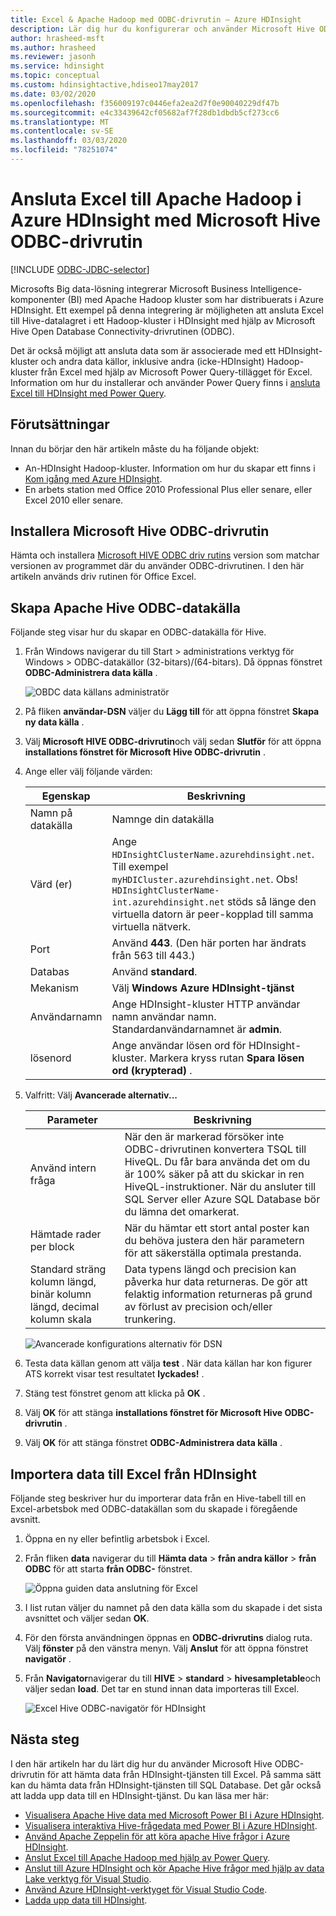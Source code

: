```yaml
---
title: Excel & Apache Hadoop med ODBC-drivrutin – Azure HDInsight
description: Lär dig hur du konfigurerar och använder Microsoft Hive ODBC-drivrutin för Excel för att fråga efter data i HDInsight-kluster från Microsoft Excel.
author: hrasheed-msft
ms.author: hrasheed
ms.reviewer: jasonh
ms.service: hdinsight
ms.topic: conceptual
ms.custom: hdinsightactive,hdiseo17may2017
ms.date: 03/02/2020
ms.openlocfilehash: f356009197c0446efa2ea2d7f0e90040229df47b
ms.sourcegitcommit: e4c33439642cf05682af7f28db1dbdb5cf273cc6
ms.translationtype: MT
ms.contentlocale: sv-SE
ms.lasthandoff: 03/03/2020
ms.locfileid: "78251074"
---
```

# <a name="connect-excel-to-apache-hadoop-in-azure-hdinsight-with-the-microsoft-hive-odbc-driver"></a>Ansluta Excel till Apache Hadoop i Azure HDInsight med Microsoft Hive ODBC-drivrutin

[!INCLUDE [ODBC-JDBC-selector](../../../includes/hdinsight-selector-odbc-jdbc.md)]

Microsofts Big data-lösning integrerar Microsoft Business Intelligence-komponenter (BI) med Apache Hadoop kluster som har distribuerats i Azure HDInsight. Ett exempel på denna integrering är möjligheten att ansluta Excel till Hive-datalagret i ett Hadoop-kluster i HDInsight med hjälp av Microsoft Hive Open Database Connectivity-drivrutinen (ODBC).

Det är också möjligt att ansluta data som är associerade med ett HDInsight-kluster och andra data källor, inklusive andra (icke-HDInsight) Hadoop-kluster från Excel med hjälp av Microsoft Power Query-tillägget för Excel. Information om hur du installerar och använder Power Query finns i [ansluta Excel till HDInsight med Power Query](../hdinsight-connect-excel-power-query.md).

## <a name="prerequisites"></a>Förutsättningar

Innan du börjar den här artikeln måste du ha följande objekt:

* An-HDInsight Hadoop-kluster. Information om hur du skapar ett finns i [Kom igång med Azure HDInsight](apache-hadoop-linux-tutorial-get-started.md).
* En arbets station med Office 2010 Professional Plus eller senare, eller Excel 2010 eller senare.

## <a name="install-microsoft-hive-odbc-driver"></a>Installera Microsoft Hive ODBC-drivrutin

Hämta och installera [Microsoft HIVE ODBC driv rutins](https://www.microsoft.com/download/details.aspx?id=40886) version som matchar versionen av programmet där du använder ODBC-drivrutinen.  I den här artikeln används driv rutinen för Office Excel.

## <a name="create-apache-hive-odbc-data-source"></a>Skapa Apache Hive ODBC-datakälla

Följande steg visar hur du skapar en ODBC-datakälla för Hive.

1. Från Windows navigerar du till Start > administrations verktyg för Windows > ODBC-datakällor (32-bitars)/(64-bitars).  Då öppnas fönstret **ODBC-Administrera data källa** .

    ![OBDC data källans administratör](./media/apache-hadoop-connect-excel-hive-odbc-driver/simbahiveodbc-datasourceadmin1.png "Konfigurera en data källa med hjälp av administratör för ODBC-datakälla")

1. På fliken **användar-DSN** väljer du **Lägg till** för att öppna fönstret **Skapa ny data källa** .

1. Välj **Microsoft HIVE ODBC-drivrutin**och välj sedan **Slutför** för att öppna **installations fönstret för Microsoft Hive ODBC-drivrutin** .

1. Ange eller välj följande värden:

   | Egenskap | Beskrivning |
   | --- | --- |
   |  Namn på datakälla |Namnge din datakälla |
   |  Värd (er) |Ange `HDInsightClusterName.azurehdinsight.net`. Till exempel `myHDICluster.azurehdinsight.net`. Obs! `HDInsightClusterName-int.azurehdinsight.net` stöds så länge den virtuella datorn är peer-kopplad till samma virtuella nätverk. |
   |  Port |Använd **443**. (Den här porten har ändrats från 563 till 443.) |
   |  Databas |Använd **standard**. |
   |  Mekanism |Välj **Windows Azure HDInsight-tjänst** |
   |  Användarnamn |Ange HDInsight-kluster HTTP användar namn användar namn. Standardanvändarnamnet är **admin**. |
   |  lösenord |Ange användar lösen ord för HDInsight-kluster. Markera kryss rutan **Spara lösen ord (krypterad)** .|

1. Valfritt: Välj **Avancerade alternativ...**  

   | Parameter | Beskrivning |
   | --- | --- |
   |  Använd intern fråga |När den är markerad försöker inte ODBC-drivrutinen konvertera TSQL till HiveQL. Du får bara använda det om du är 100% säker på att du skickar in ren HiveQL-instruktioner. När du ansluter till SQL Server eller Azure SQL Database bör du lämna det omarkerat. |
   |  Hämtade rader per block |När du hämtar ett stort antal poster kan du behöva justera den här parametern för att säkerställa optimala prestanda. |
   |  Standard sträng kolumn längd, binär kolumn längd, decimal kolumn skala |Data typens längd och precision kan påverka hur data returneras. De gör att felaktig information returneras på grund av förlust av precision och/eller trunkering. |

    ![Avancerade konfigurations alternativ för DSN](./media/apache-hadoop-connect-excel-hive-odbc-driver/hiveodbc-datasource-advancedoptions1.png "Avancerade konfigurations alternativ för DSN")

1. Testa data källan genom att välja **test** . När data källan har kon figurer ATS korrekt visar test resultatet **lyckades!** .  

1. Stäng test fönstret genom att klicka på **OK** .  

1. Välj **OK** för att stänga **installations fönstret för Microsoft Hive ODBC-drivrutin** .  

1. Välj **OK** för att stänga fönstret **ODBC-Administrera data källa** .  

## <a name="import-data-into-excel-from-hdinsight"></a>Importera data till Excel från HDInsight

Följande steg beskriver hur du importerar data från en Hive-tabell till en Excel-arbetsbok med ODBC-datakällan som du skapade i föregående avsnitt.

1. Öppna en ny eller befintlig arbetsbok i Excel.

2. Från fliken **data** navigerar du till **Hämta data** > **från andra källor** > **från ODBC** för att starta **från ODBC-** fönstret.

    ![Öppna guiden data anslutning för Excel](./media/apache-hadoop-connect-excel-hive-odbc-driver/simbahiveodbc-excel-dataconnection1.png "Öppna guiden data anslutning för Excel")

3. I list rutan väljer du namnet på den data källa som du skapade i det sista avsnittet och väljer sedan **OK**.

4. För den första användningen öppnas en **ODBC-drivrutins** dialog ruta. Välj **fönster** på den vänstra menyn. Välj **Anslut** för att öppna fönstret **navigatör** .

5. Från **Navigator**navigerar du till **HIVE** > **standard** > **hivesampletable**och väljer sedan **load**. Det tar en stund innan data importeras till Excel.

    ![Excel Hive ODBC-navigatör för HDInsight](./media/apache-hadoop-connect-excel-hive-odbc-driver/hdinsight-hive-odbc-navigator.png "Excel Hive ODBC-navigatör för HDInsight")

## <a name="next-steps"></a>Nästa steg

I den här artikeln har du lärt dig hur du använder Microsoft Hive ODBC-drivrutin för att hämta data från HDInsight-tjänsten till Excel. På samma sätt kan du hämta data från HDInsight-tjänsten till SQL Database. Det går också att ladda upp data till en HDInsight-tjänst. Du kan läsa mer här:

* [Visualisera Apache Hive data med Microsoft Power BI i Azure HDInsight](apache-hadoop-connect-hive-power-bi.md).
* [Visualisera interaktiva Hive-frågedata med Power BI i Azure HDInsight](../interactive-query/apache-hadoop-connect-hive-power-bi-directquery.md).
* [Använd Apache Zeppelin för att köra apache Hive frågor i Azure HDInsight](../interactive-query/hdinsight-connect-hive-zeppelin.md).
* [Anslut Excel till Apache Hadoop med hjälp av Power Query](apache-hadoop-connect-excel-power-query.md).
* [Anslut till Azure HDInsight och kör Apache Hive frågor med hjälp av data Lake verktyg för Visual Studio](apache-hadoop-visual-studio-tools-get-started.md).
* [Använd Azure HDInsight-verktyget för Visual Studio Code](../hdinsight-for-vscode.md).
* [Ladda upp data till HDInsight](./../hdinsight-upload-data.md).
